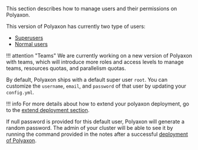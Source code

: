 This section describes how to manage users and their permissions on Polyaxon.

This version of Polyaxon has currently two type of users:

 * [Superusers](superusers)
 * [Normal users](users)

!!! attention "Teams"
    We are currently working on a new version of Polyaxon with teams,
    which will introduce more roles and access levels
    to manage teams, resources quotas, and parallelism quotas.

By default, Polyaxon ships with a default super user `root`.
You can customize the `username`, `email`, and `password` of that user by updating your `config.yml`.

!!! info
    For more details about how to extend your polyaxon deployment, go to the [extend deployment section](/customization/extend_deployments).

If null password is provided for this default user, Polyaxon will generate a random password.
The admin of your cluster will be able to see it by running the command provided
in the notes after a successful [deployment of Polyaxon](/installation/deploy_polyaxon).
